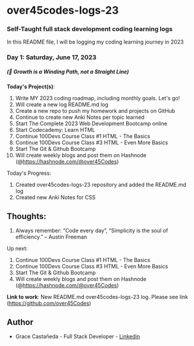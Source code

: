 # over45codes-logs-23

### Self-Taught full stack development coding learning logs 
In this README file, I will be logging my coding learning journey in 2023

### Day 1: Saturday, June 17, 2023

##### (🌱 Growth is a Winding Path, not a Straight Line)

**Today's Project(s)**:

1. Write MY 2023 coding roadmap, including monthly goals. Let's go! 
2. Will create a new log README.md log 
3. Create a new repo to push my homework and projects on GitHub
4. Continue to create new Anki Notes per topic learned
5. Start The Complete 2023 Web Development Bootcamp online
6. Start Codecademy: Learn HTML
7. Continue 100Devs Course Class #1 HTML - The Basics 
8. Continue 100Devs Course Class #3 HTML - Even More Basics
9. Start The Git & Github Bootcamp
10. Will create weekly blogs and post them on Hashnode (@https://hashnode.com/@over45Codes)

Today's Progress:

1. Created over45codes-logs-23 repository and added the README.md log
2. Created new Anki Notes for CSS 


## Thoughts:

1. Always remember: “Code every day”, “Simplicity is the soul of efficiency.” – Austin Freeman

Up next: 

1. Continue 100Devs Course Class #1 HTML - The Basics 
2. Continue 100Devs Course Class #3 HTML - Even More Basics
3. Start The Git & Github Bootcamp
4. Will create weekly blogs and post them on Hashnode (@https://hashnode.com/@over45Codes)

**Link to work**: New README.md over45codes-logs-23 log. Please see link (https://github.com/over45Codes)

## Author

- Grace Castañeda - Full Stack Developer - [Linkedin](https://www.linkedin.com/in/castanedagrace/)
